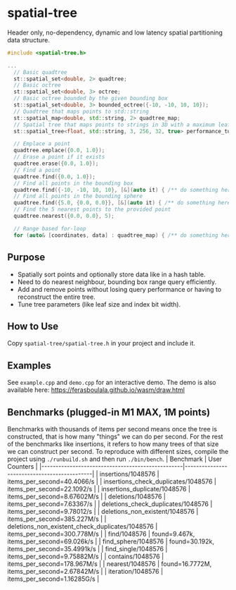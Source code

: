 # spatial-tree
Header only, no-dependency, dynamic and low latency spatial partitioning data structure.

```C++
#include <spatial-tree.h>

...
  // Basic quadtree
  st::spatial_set<double, 2> quadtree;
  // Basic octree
  st::spatial_set<double, 3> octree;
  // Basic octree bounded by the given bounding box
  st::spatial_set<double, 3> bounded_octree({-10, -10, 10, 10});
  // Quadtree that maps points to std::string
  st::spatial_map<double, std::string, 2> quadtree_map;
  // Spatial tree that maps points to strings in 3D with a maximum leaf size of 256, using 32-bit indices and checks for duplicates
  st::spatial_tree<float, std::string, 3, 256, 32, true> performance_tuned_tree;

  // Emplace a point
  quadtree.emplace({0.0, 1.0});
  // Erase a point if it exists
  quadtree.erase({0.0, 1.0});
  // Find a point
  quadtree.find({0.0, 1.0});
  // Find all points in the bounding box
  quadtree.find({-10, -10, 10, 10}, [&](auto it) { /** do something here **/ });
  // Find all points in the bounding sphere
  quadtree.find({5.0, {0.0, 0.0}}, [&](auto it) { /** do something here **/ });
  // Find the 5 nearest points to the provided point
  quadtree.nearest({0.0, 0.0}, 5);

  // Range based for-loop
  for (auto& [coordinates, data] : quadtree_map) { /** do something here **/ }
```

## Purpose
- Spatially sort points and optionally store data like in a hash table.
- Need to do nearest neighbour, bounding box range query efficiently.
- Add and remove points without losing query performance or having to reconstruct the entire tree.
- Tune tree parameters (like leaf size and index bit width).

## How to Use
Copy `spatial-tree/spatial-tree.h` in your project and include it.

## Examples
See `example.cpp` and `demo.cpp` for an interactive demo. The demo is also available here: https://ferasboulala.github.io/wasm/draw.html

## Benchmarks (plugged-in M1 MAX, 1M points)
Benchmarks with thousands of items per second means once the tree is constructed, that is how many "things" we can do per second. For the rest of the benchmarks like insertions, it refers to how many trees of that size we can construct per second.
To reproduce with different sizes, compile the project using `./runbuild.sh` and then run `./bin/bench`.
| Benchmark                                        | User Counters                               |
|--------------------------------------------------|---------------------------------------------|
| insertions/1048576                               | items_per_second=40.4066/s                  |
| insertions_check_duplicates/1048576              | items_per_second=22.1092/s                  |
| insertions_duplicate/1048576                     | items_per_second=8.67602M/s                 |
| deletions/1048576                                | items_per_second=7.63367/s                  |
| deletions_check_duplicates/1048576               | items_per_second=9.78012/s                  |
| deletions_non_existent/1048576                   | items_per_second=385.227M/s                 |
| deletions_non_existent_check_duplicates/1048576  | items_per_second=300.778M/s                 |
| find/1048576                                     | found=9.467k, items_per_second=69.026k/s    |
| find_sphere/1048576                              | found=30.192k, items_per_second=35.4991k/s  |
| find_single/1048576                              | items_per_second=9.75882M/s                 |
| contains/1048576                                 | items_per_second=178.967M/s                 |
| nearest/1048576                                  | found=16.7772M, items_per_second=2.67842M/s |
| iteration/1048576                                | items_per_second=1.16285G/s                 |
